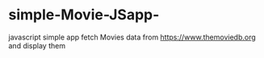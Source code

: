 # simple-Movie-JSapp-
javascript simple app
fetch Movies data from https://www.themoviedb.org  and display them
